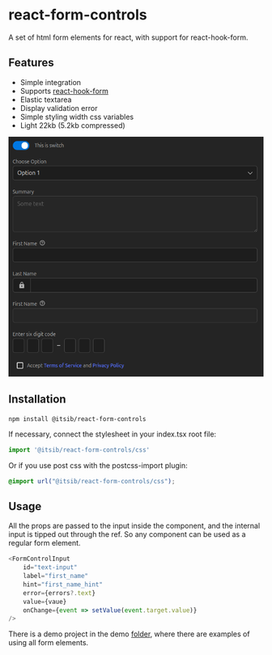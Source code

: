 # react-form-controls

A set of html form elements for react, with support for react-hook-form.

## Features

- Simple integration
- Supports [react-hook-form](https://react-hook-form.com/)
- Elastic textarea
- Display validation error
- Simple styling width css variables
- Light 22kb (5.2kb compressed)

<img src="./assets/screenshot.png">

## Installation

```shell
npm install @itsib/react-form-controls
```

If necessary, connect the stylesheet in your index.tsx root file:

```typescript jsx
import '@itsib/react-form-controls/css'
```

Or if you use post css with the postcss-import plugin:

```css
@import url("@itsib/react-form-controls/css");
```

## Usage

All the props are passed to the input inside the component, and the internal input is tipped out through the ref. So any component can be used as a regular form element.

```typescript jsx
<FormControlInput
    id="text-input"
    label="first_name"
    hint="first_name_hint"
    error={errors?.text}
    value={vaue}
    onChange={event => setValue(event.target.value)}
/>
```

There is a demo project in the demo [folder](./demo), where there are examples of using all form elements.